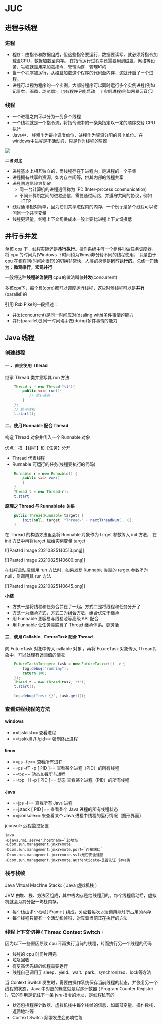   # JUC

## 进程与线程

### 进程
- 程序：由指令和数据组成，但这些指令要运行，数据要读写，就必须将指令加载至CPU，数据加载至内存。
在指令运行过程中还需要用到磁盘、网络等设备。进程就是用来加载指令、管理内存、管理IO的
- 当一个程序被运行，从磁盘加载这个程序的代码至内存，这就开启了一个进程。
- 进程可以视为程序的一个实例。大部分程序可以同时运行多个实例进程(例如记事本、画图、浏览器)，也有程序只能启动一个实例进程(例如网易云音乐)

### 线程
- 一个进程之内可以分为一到多个线程
- 一个线程就是一个指令流，将指令流中的一条条指定以一定的顺序交给 CPU 执行
- Java中， 线程作为最小调度单位，进程作为资源分配的最小单位。在windows中进程是不活动的，只是作为线程的容器


![](../pics/线程概念.png)

**二者对比**
- 进程基本上相互独立的，而线程存在于进程内，是进程的一个子集
- 进程拥有共享的资源，如内存空间等，供其内部的线程共享
- 进程间通信较为复杂
  - 同一台计算机的进程通信称为 IPC (Inter-process communication)
  - 不同计算机之间的进程通信，需要通过网路，并遵守共同的协议，例如 HTTP
- 线程通讯相对简单，因为它们共享进程内的内存，一个例子是多个线程可以访问同一个共享变量
- 线程更轻量，线程上下文切换成本一般上要比进程上下文切换低

## 并行与并发

单核 cpu 下，线程实际还是**串行执行**。操作系统中有一个组件叫做任务调度器，将 cpu 的时间片(Windows 下时间约为15ms)非分给不同的线程使用，
只是由于 cpu 在线程间(时间片很短)的切换非常快，人类的感觉是**同时运行的**。总结一句话为：**微观串行，宏观并行**

一般将这种**线程轮流使用** cpu 的做法叫做**并发**(concurrent)

多核cpu下，每个核(core)都可以调度运行线程，这些时候线程可以是**并行**(parallel)的

引用 Rob Pike的一段描述：
- 并发(concurrent)是同一时间应对(dealing with)多件事情的能力
- 并行(parallel)是同一时间动手做(doing)多件事情的能力

## Java 线程

### 创建线程

#### 一 、直接使用 Thread

继承 Thread 类并重写其 run 方法

```java
    Thread t = new Thread("t1"){
        public void run(){
           // 执行任务
        }
    };
	// 启动线程
    t.start();
```

#### 二、使用 Runnable 配合 Thread

构造 Thread 对象并传入一个 Runnable 对象

优点：把 【线程】和【任务】分开
- Thread 代表线程
- Runnable 可运行的任务(线程要执行的代码)

```java
	Runnable r = new Runnable() {
		public void run(){
		}
	}
	Thread t = new Thread(r);
	t.start
```

**原理之 Thread 与 Runnablede 关系**

```java
	public Thread(Runnable target) {  
    	init(null, target, "Thread-" + nextThreadNum(), 0);  
	}
```

在 Thread 的构造方法里会将 Runnable 对象作为 target 参数传入 init 方法， 在 init 方法中再将target 赋给实例变量 target

![[Pasted image 20210825140513.png]]

![[Pasted image 20210825140600.png]]

在线程启动后调用 run 方法时，如果发现 Runnable 类型的 target 参数不为 null，则调用其 run 方法

![[Pasted image 20210825140645.png]]

**小结**
- 方式一是将线程和任务合并在了一起，方式二是将线程和任务分开了
- 方式一为继承方式，方式二为组合方法，组合优先于继承
- 用 Runnable 更容易与线程池等高级 API 配合
- 用 Runnable 让任务类脱离了 Thread 继承体系，更灵活

#### 三、使用 Callable、FutureTask 配合 Thread

向 FutureTask 对象中传入 callable 对象 ，再将 FutureTask 对象传入 Thread对象中，可以处理有返回值的情况

```java
	FutureTask<Integer> task = new FutureTask<>(() -> {  
   		log.debug("running");  
    	return 100;  
	});  
	Thread t = new Thread(task, "t");  
	t.start();  
  
	log.debug("res: {}", task.get());

```

### 查看进程线程的方法

#### windows

- ==tasklist== 查看进程
- ==taskkill /f /pid== 强制终止进程

#### linux 
- ==ps -fe== 查看所有进程
- ==ps -fT -p  [ PID ]== 查看某个进程（PID）的所有线程
- ==top==  动态查看所有进程
- ==top -H -p [ PID ]== 动态 查看某个进程（PID）的所有线程

#### Java

- ==jps -l== 查看所有 Java 进程
- ==jstack [ PID ]== 查看某个 Java 进程的所有线程状态
- ==jconsole== 来查看某个 Java 进程中线程的运行情况（图形界面）

jconsole 远程监控配置

```linux
java 
-Djava.rmi.server.hostname=`ip地址` 
-Dcom.sun.management.jmxremote 
-Dcom.sun.management.jmxremote.port=`连接端口` 
-Dcom.sun.management.jmxremote.ssl=是否安全连接 
-Dcom.sun.management.jmxremote.authenticate=是否认证 java类
```

### 栈与栈帧

Java Virtual Machine Stacks ( Java 虚拟机栈 )

JVM 由堆、栈、方法区组成，其中栈内存是给线程用的。每个线程启动后，虚拟机就会为其分配一块栈内存。
- 每个栈由多个栈帧( Frame ) 组成，对应着每次方法调用能时所占用的内存 
-  每个线程只能有一个活动栈帧吗，对应着当前正在执行的方法

### 线程上下文切换 ( Thread Context Switch )

因为以下一些原因导致 cpu 不再执行当前的线程，转而执行另一个线程的代码
- 线程的 cpu 时间片用完
- 垃圾回收
- 有更高优先级的线程需要运行
- 线程自己调用了 sleep、yield、wait、park、synchronized、lock等方法

当 Context Switch 发生时，需要由操作系统保存当前线程的状态，并恢复另一个线程的状态，Java 中对应的概念就是程序计数器 ( Program Counter Register )，它的作用是记住下一条 jvm 指令的地址，是线程私有的
- 状态包括程序计数器、虚拟机栈中每个栈帧的信息，如局部变量、操作数栈、返回地址等
- Context Switch 频繁发生会影响性能